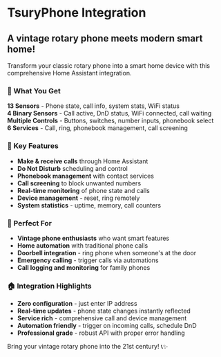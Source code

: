 # TsuryPhone Integration

## A vintage rotary phone meets modern smart home!

Transform your classic rotary phone into a smart home device with this comprehensive Home Assistant integration.

### 🎯 What You Get

**13 Sensors** - Phone state, call info, system stats, WiFi status  
**4 Binary Sensors** - Call active, DnD status, WiFi connected, call waiting  
**Multiple Controls** - Buttons, switches, number inputs, phonebook select  
**6 Services** - Call, ring, phonebook management, call screening  

### 🚀 Key Features

- **Make & receive calls** through Home Assistant
- **Do Not Disturb** scheduling and control
- **Phonebook management** with contact services
- **Call screening** to block unwanted numbers  
- **Real-time monitoring** of phone state and calls
- **Device management** - reset, ring remotely
- **System statistics** - uptime, memory, call counters

### 📱 Perfect For

- **Vintage phone enthusiasts** who want smart features
- **Home automation** with traditional phone calls
- **Doorbell integration** - ring phone when someone's at the door
- **Emergency calling** - trigger calls via automations
- **Call logging and monitoring** for family phones

### 🏠 Integration Highlights

- **Zero configuration** - just enter IP address
- **Real-time updates** - phone state changes instantly reflected
- **Service rich** - comprehensive call and device management
- **Automation friendly** - trigger on incoming calls, schedule DnD
- **Professional grade** - robust API with proper error handling

Bring your vintage rotary phone into the 21st century! 📞✨
